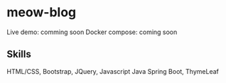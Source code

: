 # meow-blog

Live demo: comming soon
Docker compose: coming soon

## Skills

HTML/CSS, Bootstrap, JQuery, Javascript
Java Spring Boot, ThymeLeaf
